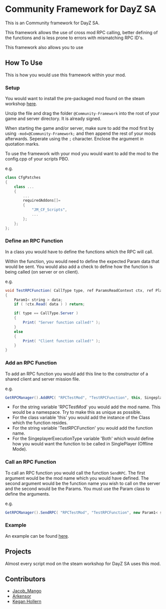 # Community Framework for DayZ SA
This is an Community framework for DayZ SA.

This framework allows the use of cross mod RPC calling, better defining of the functions and is less prone to errors with mismatching RPC ID's.

This framework also allows you to use 

## How To Use

This is how you would use this framework within your mod. 

### Setup

You would want to install the pre-packaged mod found on the steam workshop [here](https://steamcommunity.com/sharedfiles/filedetails/?id=1559212036).

Unzip the file and drag the folder `@Community-Framework` into the root of your game and server directory. It is already signed.

When starting the game and/or server, make sure to add the mod first by using `-mod=@Community-Framework;` and then append the rest of your mods afterwards. Seperate using the `;` character. Enclose the argument in quotation marks.

To use the framework with your mod you would want to add the mod to the config.cpp of your scripts PBO.

e.g.

```cpp
class CfgPatches
{
    class ...
    {
        ...
        requiredAddons[]=
        {
            "JM_CF_Scripts",
            ...
        };
    };
};
```

### Define an RPC Function
In a class you would have to define the functions which the RPC will call. 

Within the function, you would need to define the expected Param data that would be sent. You would also add a check to define how the function is being called (on server or on client). 

e.g.

```java
void TestRPCFunction( CallType type, ref ParamsReadContext ctx, ref PlayerIdentity sender, ref Object target )
{
    Param1< string > data;
    if ( !ctx.Read( data ) ) return;

    if( type == CallType.Server )
    {
        Print( "Server function called!" );
    }
    else
    {
        Print( "Client function called!" );
    }
}
```

### Add an RPC Function
To add an RPC function you would add this line to the constructor of a shared client and server mission file.

e.g.

```java
GetRPCManager().AddRPC( "RPCTestMod", "TestRPCFunction", this, SingeplayerExecutionType.Both ); 
```

* For the string variable 'RPCTestMod' you would add the mod name. This would be a namespace. Try to make this as unique as possible.
* For the class variable 'this' you would add the instance of the Class which the function resides.
* For the string variable 'TestRPCFunction' you would add the function name. 
* For the SingeplayerExecutionType variable 'Both' which would define how you would want the function to be called in SinglePlayer (Offline Mode).

### Call an RPC Function
To call an RPC function you would call the function `SendRPC`. The first argument would be the mod name which you would have defined. The second argument would be the function name you wish to call on the server and the second would be the Params. You must use the Param class to define the arguments.

e.g.

```java
GetRPCManager().SendRPC( "RPCTestMod", "TestRPCFunction", new Param1< string >( "Hello, World!" ) );  
```

### Example
An example can be found [here](https://github.com/Jacob-Mango/DayZ-Community-Framework/blob/master/Examples/RPCFramework_Test/Addons/test/5_Mission/TestGame.c).

## Projects

Almost every script mod on the steam workshop for DayZ SA uses this mod.

## Contributors

* [Jacob_Mango](https://github.com/Jacob-Mango)
* [Arkensor](https://github.com/Arkensor)
* [Kegan Hollern](https://gitlab.desolationredux.com/kegan)
